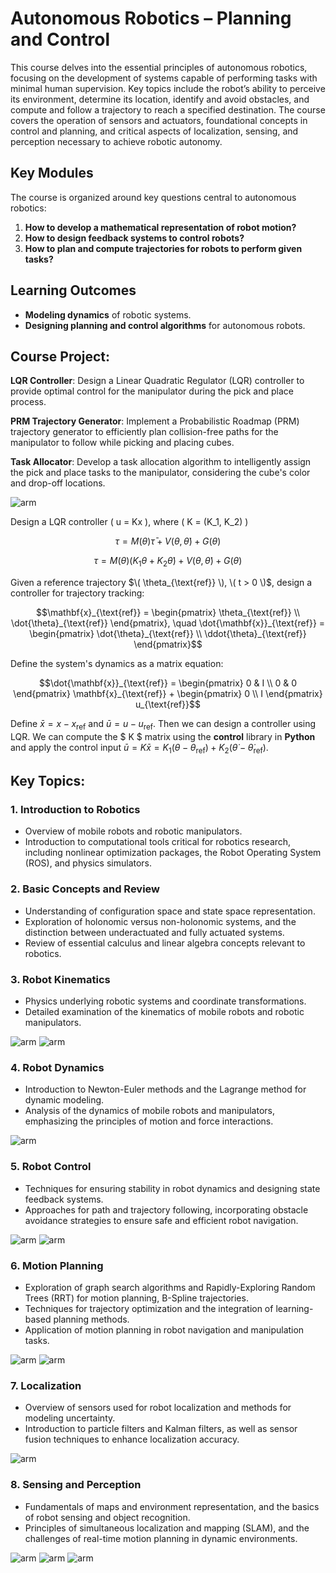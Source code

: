 # Autonomous Robotics – Planning and Control

This course delves into the essential principles of autonomous robotics, focusing on the development of systems capable of performing tasks with minimal human supervision. Key topics include the robot’s ability to perceive its environment, determine its location, identify and avoid obstacles, and compute and follow a trajectory to reach a specified destination. The course covers the operation of sensors and actuators, foundational concepts in control and planning, and critical aspects of localization, sensing, and perception necessary to achieve robotic autonomy.

## Key Modules

The course is organized around key questions central to autonomous robotics:

1. **How to develop a mathematical representation of robot motion?**
2. **How to design feedback systems to control robots?**
3. **How to plan and compute trajectories for robots to perform given tasks?**

## Learning Outcomes
- **Modeling dynamics** of robotic systems.
- **Designing planning and control algorithms** for autonomous robots.

## Course Project:


**LQR Controller**: Design a Linear Quadratic Regulator (LQR) controller to provide optimal control for the manipulator during the pick and place process.

**PRM Trajectory Generator**: Implement a Probabilistic Roadmap (PRM) trajectory generator to efficiently plan collision-free paths for the manipulator to follow while picking and placing cubes.

**Task Allocator**: Develop a task allocation algorithm to intelligently assign the pick and place tasks to the manipulator, considering the cube's color and drop-off locations.

![arm](assets/1_arm.jpg)


Design a LQR controller \( u = Kx \), where \( K = (K_1, K_2) \)

$$
\tau = M(\theta)\bar{\tau} + V(\theta, \dot{\theta}) + G(\theta)
$$

$$
\tau = M(\theta)(K_1\theta + K_2\dot{\theta}) + V(\theta, \dot{\theta}) + G(\theta)
$$

Given a reference trajectory $\( \theta_{\text{ref}} \), \( t > 0 \)$, design a controller for trajectory tracking:

```math
\mathbf{x}_{\text{ref}} = 
\begin{pmatrix}
\theta_{\text{ref}} \\
\dot{\theta}_{\text{ref}}
\end{pmatrix},
\quad
\dot{\mathbf{x}}_{\text{ref}} = 
\begin{pmatrix}
\dot{\theta}_{\text{ref}} \\
\ddot{\theta}_{\text{ref}}
\end{pmatrix}
```

Define the system's dynamics as a matrix equation:


```math
\dot{\mathbf{x}}_{\text{ref}} = 
\begin{pmatrix}
0 & I \\
0 & 0
\end{pmatrix}
\mathbf{x}_{\text{ref}} +
\begin{pmatrix}
0 \\
I
\end{pmatrix}
u_{\text{ref}}
```

Define $\bar{x} = x - x_{\text{ref}}$ and $\bar{u} = u - u_{\text{ref}}$. Then we can design a controller using LQR. We can compute the $ K $ matrix using the **control** library in **Python** and apply the control input $\bar{u} = K\bar{x} = K_1(\theta - \theta_{\text{ref}}) + K_2(\dot{\theta} - \dot{\theta}_{\text{ref}})$.

## Key Topics:

### 1. Introduction to Robotics
- Overview of mobile robots and robotic manipulators.
- Introduction to computational tools critical for robotics research, including nonlinear optimization packages, the Robot Operating System (ROS), and physics simulators.

### 2. Basic Concepts and Review
- Understanding of configuration space and state space representation.
- Exploration of holonomic versus non-holonomic systems, and the distinction between underactuated and fully actuated systems.
- Review of essential calculus and linear algebra concepts relevant to robotics.

### 3. Robot Kinematics
- Physics underlying robotic systems and coordinate transformations.
- Detailed examination of the kinematics of mobile robots and robotic manipulators.

![arm](assets/car.png)
![arm](assets/car1.png)

### 4. Robot Dynamics
- Introduction to Newton-Euler methods and the Lagrange method for dynamic modeling.
- Analysis of the dynamics of mobile robots and manipulators, emphasizing the principles of motion and force interactions.

![arm](assets/dron.png)

### 5. Robot Control
- Techniques for ensuring stability in robot dynamics and designing state feedback systems.
- Approaches for path and trajectory following, incorporating obstacle avoidance strategies to ensure safe and efficient robot navigation.

![arm](assets/MPC1.png)
![arm](assets/MPC2.png)

### 6. Motion Planning
- Exploration of graph search algorithms and Rapidly-Exploring Random Trees (RRT) for motion planning, B-Spline trajectories.
- Techniques for trajectory optimization and the integration of learning-based planning methods.
- Application of motion planning in robot navigation and manipulation tasks.

![arm](assets/prmcontrol.png)
![arm](assets/prm.png)

### 7. Localization
- Overview of sensors used for robot localization and methods for modeling uncertainty.
- Introduction to particle filters and Kalman filters, as well as sensor fusion techniques to enhance localization accuracy.

![arm](assets/map.png)

### 8. Sensing and Perception
- Fundamentals of maps and environment representation, and the basics of robot sensing and object recognition.
- Principles of simultaneous localization and mapping (SLAM), and the challenges of real-time motion planning in dynamic environments.

![arm](assets/octree.png)
![arm](assets/voxel.png)
![arm](assets/slam.png)


